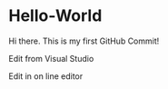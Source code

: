 # Hello-World

Hi there. 
This is my first GitHub Commit!

Edit from Visual Studio

Edit in on line editor
